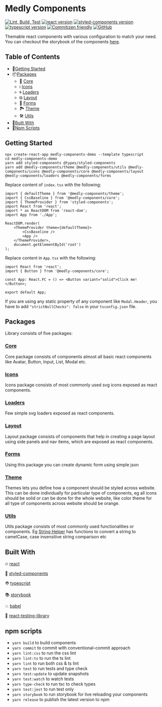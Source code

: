 # Medly Components

[![Lint, Build, Test](https://github.com/medly/medly-components/workflows/Lint,%20Build,%20Test/badge.svg)](https://github.com/medly/medly-components/actions?query=workflow%3A%22Lint%2C+Build%2C+Test%22)
[![react version](https://img.shields.io/badge/react-%5E16.8.6-blue)](https://www.npmjs.org/package/react)
[![styled-components version](https://img.shields.io/badge/styled--components-%5E4.2.0-blue)](https://www.npmjs.com/package/styled-components)
[![typescript version](https://img.shields.io/badge/types-TypeScript-blue?style=flat-square)](https://www.npmjs.com/package/typescript)
[![Commitizen friendly](https://img.shields.io/badge/commitizen-friendly-brightgreen.svg)](http://commitizen.github.io/cz-cli/)
[![GitHub](https://img.shields.io/github/license/medly/medly-components)](https://github.com/medly/medly-components/blob/master/LICENSE)

Themable react components with various configuration to match your need. You can checkout the storybook of the components [here](https://medly.github.io/medly-components).

## Table of Contents

-   🚀[Getting Started](#getting-started)
-   📦[Packages](#packages)
    -   🧩 [Core](#core)
    -   ℹ [Icons](#icons)
    -   🌀 [Loaders](#loaders)
    -   ⧉ [Layout](#layout)
    -   📝 [Forms](#forms)
    -   🏞 [Theme](#theme)
    -   🛠 [Utils](#utils)
-   📜[Built With](#built-with)
-   📝[Npm Scripts](#npm-scripts)

## Getting Started

```properties
npx create-react-app medly-components-demo --template typescript
cd medly-components-demo
yarn add styled-components @types/styled-components
yarn add @medly-components/theme @medly-components/utils @medly-components/icons @medly-components/core @medly-components/layout @medly-components/loaders @medly-components/forms
```

Replace content of `index.tsx` with the following:

```tsx
import { defaultTheme } from '@medly-components/theme';
import { CssBaseline } from '@medly-components/core';
import { ThemeProvider } from 'styled-components';
import React from 'react';
import * as ReactDOM from 'react-dom';
import App from './App';

ReactDOM.render(
    <ThemeProvider theme={defaultTheme}>
        <CssBaseline />
        <App />
    </ThemeProvider>,
    document.getElementById('root')
);
```

Replace content in `App.tsx` with the following:

```tsx
import React from 'react';
import { Button } from '@medly-components/core';

const App: React.FC = () => <Button variant="solid">Click me!</Button>;

export default App;
```

If you are using any static property of any component like `Modal.Header`, you have to add `"strictNullChecks": false` in your `tsconfig.json` file.

## Packages

Library consists of five packages:

### [Core](https://github.com/medly/medly-components/tree/master/packages/core)

Core package consists of components almost all basic react components like Avatar, Button, Input, List, Modal etc.

### [Icons](https://github.com/medly/medly-components/tree/master/packages/icons)

Icons package consists of most commonly used svg icons exposed as react components.

### [Loaders](https://github.com/medly/medly-components/tree/master/packages/loaders)

Few simple svg loaders exposed as react components.

### [Layout](https://github.com/medly/medly-components/tree/master/packages/layout)

Layout package consists of components that help in creating a page layout using side panels and nav items, which are exposed as react components.

### [Forms](https://github.com/medly/medly-components/tree/master/packages/forms)

Using this package you can create dynamic form using simple json

### [Theme](https://github.com/medly/medly-components/tree/master/packages/theme)

Themes lets you define how a component should be styled across website. This can be done individually for particular type of components, eg all icons should be solid or can be done for the whole website, like color theme for all type of components across website should be orange.

### [Utils](https://github.com/medly/medly-components/tree/master/packages/utils)

Utils package consists of most commonly used functionalities or components. Eg [String Helper](https://github.com/medly/medly-components/tree/master/packages/utils/src/stringHelpers.ts) has functions to convert a string to camelCase, case insensitive string comparison etc

## Built With

🔥 [react](https://github.com/facebook/react)

💅 [styled-components](https://www.styled-components.com)

⛑ [typescript](https://www.typescriptlang.org/)

📚 [storybook](https://storybook.js.org/)

💥 [babel](https://babeljs.io/)

🐐 [react-testing-library](https://github.com/kentcdodds/react-testing-library)

## npm scripts

-   `yarn build` to build components
-   `yarn commit` to commit with conventional-commit approach
-   `yarn lint:css` to run the css lint
-   `yarn lint:ts` to run the ts lint
-   `yarn lint` to run both css & ts lint
-   `yarn test` to run tests and type check
-   `yarn test:update` to update snapshots
-   `yarn test:watch` to watch tests
-   `yarn type-check` to run tsc to check types
-   `yarn test:jest` to run test only
-   `yarn storybook` to run storybook for live reloading your components
-   `yarn release` to publish the latest version to npm
